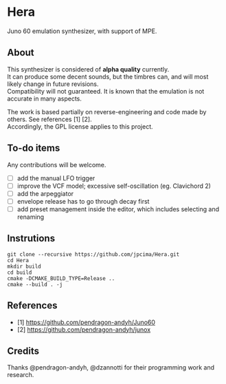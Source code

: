 # Hera

Juno 60 emulation synthesizer, with support of MPE.

## About

This synthesizer is considered of **alpha quality** currently.  
It can produce some decent sounds, but the timbres can, and will most likely change in future revisions.  
Compatibility will not guaranteed. It is known that the emulation is not accurate in many aspects.

The work is based partially on reverse-engineering and code made by others. See references [1] [2].  
Accordingly, the GPL license applies to this project.

## To-do items

Any contributions will be welcome.

- [ ] add the manual LFO trigger
- [ ] improve the VCF model; excessive self-oscillation (eg. Clavichord 2)
- [ ] add the arpeggiator
- [ ] envelope release has to go through decay first
- [ ] add preset management inside the editor, which includes selecting and renaming

## Instrutions

```
git clone --recursive https://github.com/jpcima/Hera.git
cd Hera
mkdir build
cd build
cmake -DCMAKE_BUILD_TYPE=Release ..
cmake --build . -j
```

## References

- [1] https://github.com/pendragon-andyh/Juno60
- [2] https://github.com/pendragon-andyh/junox

## Credits

Thanks @pendragon-andyh, @dzannotti for their programming work and research.
